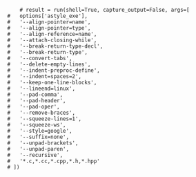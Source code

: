         # result = run(shell=True, capture_output=False, args=[
    #   options['astyle_exe'],
    #   '--align-pointer=name',
    #   '--align-pointer=type',
    #   '--align-reference=name',
    #   '--attach-closing-while',
    #   '--break-return-type-decl',
    #   '--break-return-type',
    #   '--convert-tabs',
    #   '--delete-empty-lines',
    #   '--indent-preproc-define',
    #   '--indent=spaces=2',
    #   '--keep-one-line-blocks',
    #   '--lineend=linux',
    #   '--pad-comma',
    #   '--pad-header',
    #   '--pad-oper',
    #   '--remove-braces',
    #   '--squeeze-lines=1',
    #   '--squeeze-ws',
    #   '--style=google',
    #   '--suffix=none',
    #   '--unpad-brackets',
    #   '--unpad-paren',
    #   '--recursive',
    #   '*.c,*.cc,*.cpp,*.h,*.hpp'
    # ])